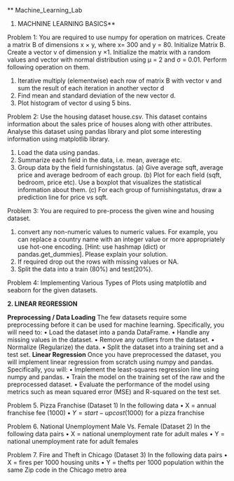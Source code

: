 ** Machine_Learning_Lab

1. MACHNINE LEARNING BASICS**

Problem 1: You are required to use numpy for operation on matrices. Create a matrix B of
dimensions x × y, where x= 300 and y = 80. Initialize Matrix B. Create a vector v of dimension
y ×1. Initialize the matrix with a random values and vector with normal distribution using μ =
2 and σ = 0.01. Perform following operation on them.
1. Iterative multiply (elementwise) each row of matrix B with vector v and sum the result
of each iteration in another vector d
2. Find mean and standard deviation of the new vector d.
3. Plot histogram of vector d using 5 bins.


Problem 2: Use the housing dataset house.csv. This dataset contains information about the
sales price of houses along with other attributes. Analyse this dataset using pandas library and
plot some interesting information using matplotlib library.
1. Load the data using pandas.
2. Summarize each field in the data, i.e. mean, average etc.
3. Group data by the field furnishingstatus.
(a) Give average sqft, average price and average bedroom of each group.
(b) Plot for each field (sqft, bedroom, price etc). Use a boxplot that visualizes the
statistical information about them.
(c) For each group of furnishingstatus, draw a prediction line for price vs sqft.


Problem 3: You are required to pre-process the given wine and housing dataset.
1. convert any non-numeric values to numeric values. For example, you can replace a
country name with an integer value or more appropriately use hot-one encoding. [Hint:
use hashmap (dict) or pandas.get_dummies]. Please explain your solution.
2. If required drop out the rows with missing values or NA.
3. Split the data into a train (80%) and test(20%).


Problem 4: Implementing Various Types of Plots using matplotlib and seaborn for the given
datasets.



**2. LINEAR REGRESSION**

**Preprocessing / Data Loading**
The few datasets require some preprocessing before it can be used for machine learning. Specifically,
you will need to:
• Load the dataset into a panda DataFrame.
• Handle any missing values in the dataset.
• Remove any outliers from the dataset.
• Normalize (Regularize) the data.
• Split the dataset into a training set and a test set.
**Linear Regression**
Once you have preprocessed the dataset, you will implement linear regression from scratch using
numpy and pandas. Specifically, you will:
• Implement the least-squares regression line using numpy and pandas.
• Train the model on the training set of the raw and the preprocessed dataset.
• Evaluate the performance of the model using metrics such as mean squared error (MSE) and
R-squared on the test set.

Problem 5. Pizza Franchise (Dataset 1)
In the following data
• X = annual franchise fee ($1000)
• Y = start-up cost ($1000) for a pizza franchise

Problem 6. National Unemployment Male Vs. Female (Dataset 2)
In the following data pairs
• X = national unemployment rate for adult males
• Y = national unemployment rate for adult females

Problem 7. Fire and Theft in Chicago (Dataset 3)
In the following data pairs
• X = fires per 1000 housing units
• Y = thefts per 1000 population within the same Zip code in the Chicago metro area
